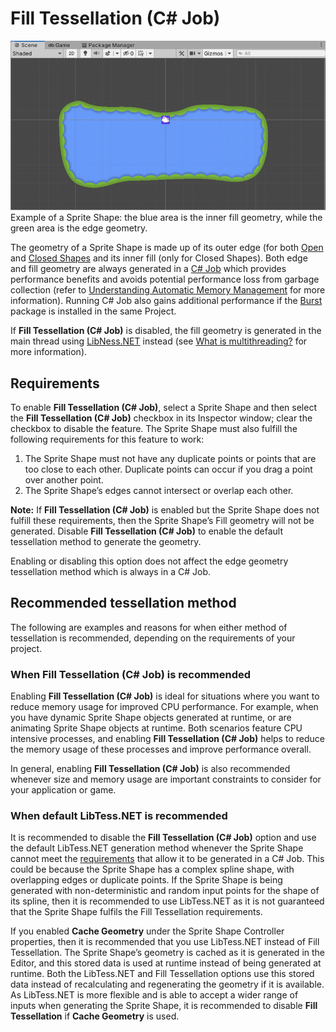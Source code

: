 # Fill Tessellation (C# Job)

![Example of a Sprite Shape in the Scene window. It shows a freeform shape with a blue interior framed by green tiled edge geometry.](images/spriteshape-filltess-example.png)<br/>Example of a Sprite Shape: the blue area is the inner fill geometry, while the green area is the edge geometry.

The geometry of a Sprite Shape is made up of its outer edge (for both [Open](SSProfile.md#open-shape) and [Closed Shapes](SSProfile.md#closed-shape) and its inner fill (only for Closed Shapes). Both edge and fill geometry are always generated in a [C# Job](https://docs.unity3d.com/Manual/JobSystemOverview.html) which provides performance benefits and avoids potential performance loss from garbage collection (refer to [Understanding Automatic Memory Management](https://docs.unity3d.com/Manual/UnderstandingAutomaticMemoryManagement.html) for more information). Running C# Job also gains additional performance if the [Burst](https://docs.unity3d.com/Packages/com.unity.burst@latest) package is installed in the same Project.

If **Fill Tessellation (C# Job)** is disabled, the fill geometry is generated in the main thread using [LibNess.NET](https://github.com/speps/LibTessDotNet) instead (see [What is multithreading?](https://docs.unity3d.com/Manual/JobSystemMultithreading.html) for more information).

## Requirements
To enable **Fill Tessellation (C# Job)**, select a Sprite Shape and then select the  **Fill Tessellation (C# Job)** checkbox in its Inspector window; clear the checkbox to disable the feature. The Sprite Shape must also fulfill the following requirements for this feature to work:

1. The Sprite Shape must not have any duplicate points or points that are too close to each other. Duplicate points can occur if you drag a point over another point.
2. The Sprite Shape’s edges cannot intersect or overlap each other.

**Note:** If **Fill Tessellation (C# Job)** is enabled but the Sprite Shape does not fulfill these requirements, then the Sprite Shape’s Fill geometry will not be generated. Disable **Fill Tessellation (C# Job)** to enable the default tessellation method to generate the geometry.

Enabling or disabling this option does not affect the edge geometry tessellation method which is always in a C# Job.

## Recommended tessellation method

The following are examples and reasons for when either method of tessellation is recommended, depending on the requirements of your project.

### When Fill Tessellation (C# Job) is recommended
Enabling **Fill Tessellation (C# Job)** is ideal for situations where you want to reduce memory usage for improved CPU performance. For example, when you have dynamic Sprite Shape objects generated at runtime, or are animating Sprite Shape objects at runtime. Both scenarios feature CPU intensive processes, and enabling **Fill Tessellation (C# Job)** helps to reduce the memory usage of these processes and improve performance overall.

In general, enabling **Fill Tessellation (C# Job)** is also recommended whenever size and memory usage are important constraints to consider for your application or game.

### When default LibTess&#46;NET is recommended
It is recommended to disable the **Fill Tessellation (C# Job)** option and use the default LibTess.NET generation method whenever the Sprite Shape cannot meet the [requirements](#requirements) that allow it to be generated in a C# Job. This could be because the Sprite Shape has a complex spline shape, with overlapping edges or duplicate points. If the Sprite Shape is being generated with non-deterministic and random input points for the shape of its spline, then it is recommended to use LibTess.NET as it is not guaranteed that the Sprite Shape fulfils the Fill Tessellation requirements.

If you enabled **Cache Geometry** under the Sprite Shape Controller properties, then it is recommended that you use LibTess.NET instead of Fill Tessellation. The Sprite Shape’s geometry is cached as it is generated in the Editor, and this stored data is used at runtime instead of being generated at runtime. Both the LibTess.NET and Fill Tessellation options use this stored data instead of recalculating and regenerating the geometry if it is available. As LibTess.NET is more flexible and is able to accept a wider range of inputs when generating the Sprite Shape, it is recommended to disable **Fill Tessellation** if **Cache Geometry** is  used.
